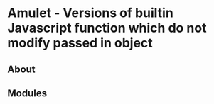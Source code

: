 # Amulet - Versions of builtin Javascript function which do not modify passed in object #

## About ##



## Modules ##